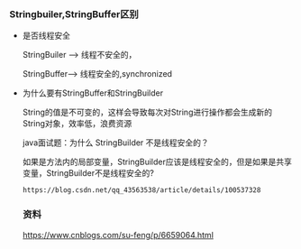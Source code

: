 ### Stringbuiler,StringBuffer区别



* 是否线程安全

  StringBuiler -->  线程不安全的，

  StringBuffer--> 线程安全的,synchronized

* 为什么要有StringBuffer和StringBuilder

  String的值是不可变的，这样会导致每次对String进行操作都会生成新的String对象，效率低，浪费资源

  

  java面试题：为什么 StringBuilder 不是线程安全的？

   如果是方法内的局部变量，StringBuilder应该是线程安全的，但是如果是共享变量，StringBuilder不是线程安全的?

  ```
  https://blog.csdn.net/qq_43563538/article/details/100537328
  ```

  

  ### 资料

  https://www.cnblogs.com/su-feng/p/6659064.html

  

